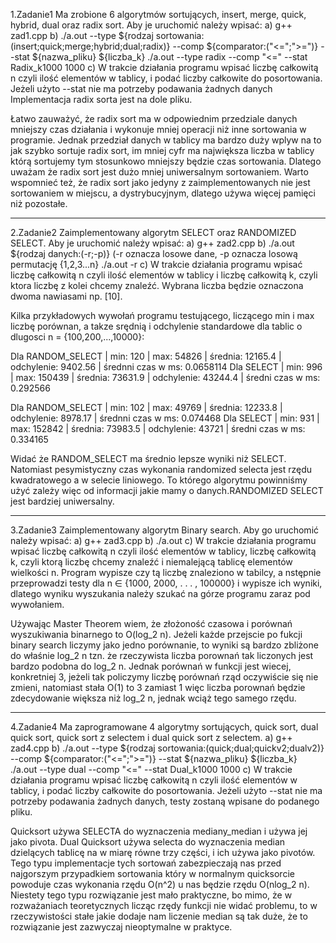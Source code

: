 1.Zadanie1
Ma zrobione 6 algorytmów sortujących, insert, merge, quick, hybrid, dual oraz radix sort. Aby je uruchomić należy wpisać:
a) g++ zad1.cpp
b) ./a.out --type ${rodzaj sortowania:(insert;quick;merge;hybrid;dual;radix)} --comp ${comparator:("<=";">=")} --stat ${nazwa_pliku} ${liczba_k}
    ./a.out --type radix --comp "<=" --stat Radix_k1000 1000
c) W trakcie działania programu wpisać liczbę całkowitą n czyli ilość elementów w tablicy, i podać liczby całkowite do
posortowania. Jeżeli użyto --stat nie ma potrzeby podawania żadnych danych
Implementacja radix sorta jest na dole pliku.

Łatwo zauważyć, że radix sort ma w odpowiednim przedziale danych mniejszy czas działania i wykonuje mniej operacji niż inne
sortowania w programie. Jednak przedział danych w tablicy ma bardzo duży wplyw na to jak szybko sortuje radix sort, im mniej cyfr
ma największa liczba w tablicy którą sortujemy tym stosunkowo mniejszy będzie czas sortowania. Dlatego uważam że radix sort jest
dużo mniej uniwersalnym sortowaniem.
Warto wspomnieć też, że radix sort jako jedyny z zaimplementowanych nie jest sortowaniem w miejscu, a dystrybucyjnym, dlatego używa
więcej pamięci niż pozostałe.
____________________________________________________________________
2.Zadanie2
Zaimplementowany algorytm SELECT oraz RANDOMIZED SELECT. Aby je uruchomić należy wpisać:
a) g++ zad2.cpp
b) ./a.out ${rodzaj danych:(-r;-p)} (-r oznacza losowe dane, -p oznacza losową permutację {1,2,3...n}
    ./a.out -r
c) W trakcie działania programu wpisać liczbę całkowitą n czyli ilość elementów w tablicy i liczbę całkowitą k, czyli ktora liczbę
z kolei chcemy znaleźć. Wybrana liczba będzie oznaczona dwoma nawiasami np. [10].

Kilka przykładowych wywołań programu testującego, liczącego min i max liczbę porównan, a takze srędnią i odchylenie standardowe dla
tablic o dlugosci n = {100,200,...,10000}:

Dla RANDOM_SELECT | min: 120 | max: 54826 | średnia: 12165.4 | odchylenie: 9402.56 | średnni czas w ms: 0.0658114
Dla SELECT | min: 996 | max: 150439 | średnia: 73631.9 | odchylenie: 43244.4 | średni czas w ms: 0.292566

Dla RANDOM_SELECT | min: 102 | max: 49769 | średnia: 12233.8 | odchylenie: 8978.17 | średnni czas w ms: 0.074468
Dla SELECT | min: 931 | max: 152842 | średnia: 73983.5 | odchylenie: 43721 | średni czas w ms: 0.334165

Widać że RANDOM_SELECT ma średnio lepsze wyniki niż SELECT. Natomiast pesymistyczny czas wykonania randomized selecta jest rzędu
kwadratowego a w selecie liniowego. To którego algorytmu powinniśmy użyć zależy więc od informacji jakie mamy o danych.RANDOMIZED
SELECT jest bardziej uniwersalny.
____________________________________________________________________
3.Zadanie3
Zaimplementowany algorytm Binary search. Aby go uruchomić należy wpisać:
a) g++ zad3.cpp
b) ./a.out
c) W trakcie działania programu wpisać liczbę całkowitą n czyli ilość elementów w tablicy, liczbę całkowitą k, czyli ktorą liczbę
chcemy znaleźć i niemalejącą tablicę elementów wielkości n.
Program wypisze czy tą liczbę znaleziono w tabilcy, a nstępnie przeprowadzi testy dla n ∈ {1000, 2000, . . . , 100000} i wypisze
ich wyniki, dlatego wyniku wyszukania należy szukać na górze programu zaraz pod wywołaniem.

Używając Master Theorem wiem, że złożoność czasowa i porównań wyszukiwania binarnego to O(log_2 n). Jeżeli każde przejscie po
fukcji binary search liczymy jako jedno porównanie, to wyniki są bardzo zbliżone do właśnie log_2 n tzn. że rzeczywista liczba
porownań tak liczonych jest bardzo podobna do log_2 n. Jednak porównań w funkcji jest wiecej, konkretniej 3, jeżeli tak policzymy
liczbę porównań rząd oczywiście się nie zmieni, natomiast stała O(1) to 3 zamiast 1 więc liczba porownań będzie zdecydowanie
większa niż log_2 n, jednak wciąż tego samego rzędu.
____________________________________________________________________
4.Zadanie4
Ma zaprogramowane 4 algorytmy sortujących, quick sort, dual quick sort, quick sort z selectem i dual quick sort z selectem.
a) g++ zad4.cpp
b) ./a.out --type ${rodzaj sortowania:(quick;dual;quickv2;dualv2)} --comp ${comparator:("<=";">=")} --stat ${nazwa_pliku} ${liczba_k}
    ./a.out --type dual --comp "<=" --stat Dual_k1000 1000
c) W trakcie działania programu wpisać liczbę całkowitą n czyli ilość elementów w tablicy, i podać liczby całkowite do
posortowania. Jeżeli użyto --stat nie ma potrzeby podawania żadnych danych, testy zostaną wpisane do podanego pliku.

Quicksort używa SELECTA do wyznaczenia mediany_median i używa jej jako pivota. Dual Quicksort używa selecta do wyznaczenia median
dzielących tablicę na w miarę równe trzy części, i ich używa jako pivotów.
Tego typu implementacje tych sortowań zabezpieczają nas przed najgorszym przypadkiem sortowania który w normalnym quicksorcie
powoduje czas wykonania rzędu O(n^2) u nas będzie rzędu O(nlog_2 n). Niestety tego typu rozwiązanie jest mało praktyczne, bo mimo,
że w rozważaniach teoretycznych licząc rzędy funkcji nie widać problemu, to w rzeczywistości stałe jakie dodaje nam liczenie median
są tak duże, że to rozwiązanie jest zazwyczaj nieoptymalne w praktyce.

